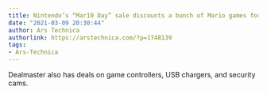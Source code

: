 ```yaml
---
title: Nintendo’s “Mar10 Day” sale discounts a bunch of Mario games for the Switch
date: "2021-03-09 20:30:44"
author: Ars Technica
authorlink: https://arstechnica.com/?p=1748139
tags:
- Ars-Technica
---
```

Dealmaster also has deals on game controllers, USB chargers, and security cams.